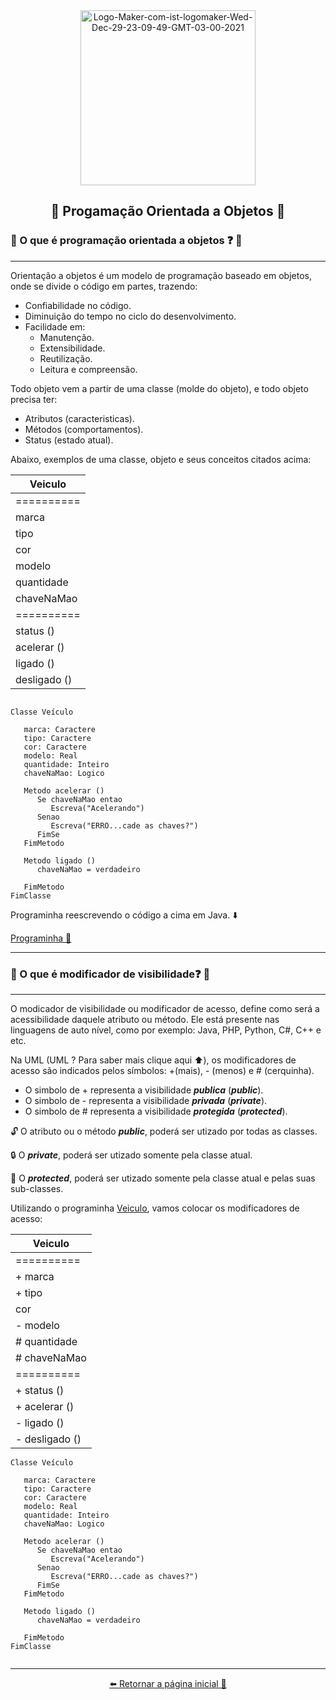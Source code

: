 <div align= "center" >

 <a href="https://ibb.co/GVgvbtG">
   <img height= "280" src="https://i.ibb.co/LC4z2JB/Logo-Maker-com-ist-logomaker-Wed-Dec-29-23-09-49-GMT-03-00-2021.jpg" alt="Logo-Maker-com-ist-logomaker-Wed-Dec-29-23-09-49-GMT-03-00-2021" border="0" /></a>

## 🔹 Progamação Orientada a Objetos 🔹
</div>

### 🔸 O que é programação orientada a objetos ❓ 🤔

---

Orientação a objetos é um modelo de programação baseado em objetos, onde se divide o código em partes, trazendo:
* Confiabilidade no código.
* Diminuição do tempo no ciclo do desenvolvimento.
* Facilidade em:
  * Manutenção.
  * Extensibilidade.
  * Reutilização.
  * Leitura e compreensão.
  
Todo objeto vem a partir de uma classe (molde do objeto), e todo objeto precisa ter:
* Atributos (caracteristicas).
* Métodos (comportamentos).
* Status (estado atual).
 
Abaixo, exemplos de uma classe, objeto e seus conceitos citados acima:

<div align= "center" >

 | Veiculo | 
 |--------------|
 |==========|
 | marca |
 | tipo |
 | cor |
 | modelo |
 | quantidade |
 | chaveNaMao |
 |==========|
 | status () |
 | acelerar () |
 | ligado () |
 | desligado () |
 </div>
  

```

Classe Veículo

   marca: Caractere
   tipo: Caractere
   cor: Caractere
   modelo: Real
   quantidade: Inteiro
   chaveNaMao: Logico

   Metodo acelerar ()
      Se chaveNaMao entao
         Escreva("Acelerando")
      Senao
         Escreva("ERRO...cade as chaves?")
      FimSe
   FimMetodo

   Metodo ligado ()
      chaveNaMao = verdadeiro

   FimMetodo
FimClasse

```
Programinha reescrevendo o código a cima em Java. ⬇️

[Programinha 💫](https://github.com/Ruths2/Java/tree/main/java/curso-em-video-POO/poo/projeto-objeto-poo)

---

### 🔸 O que é modificador de visibilidade❓ 🤔

---

O modicador de visibilidade ou modificador de acesso, define como será a acessibilidade daquele atributo ou método. Ele está presente nas linguagens de auto nível, como por exemplo: Java, PHP, Python, C#, C++ e etc. 

Na UML (UML ? Para saber mais clique aqui ⬆️), os modificadores de acesso são indicados pelos símbolos: +(mais),  - (menos) e # (cerquinha). 
- O simbolo de + representa a visibilidade **_publica_** (**_public_**).
- O simbolo de - representa a visibilidade **_privada_** (**_private_**).
- O simbolo de # representa a visibilidade **_protegida_** (**_protected_**).

🔓 O atributo ou o método **_public_**, poderá ser utizado por todas as classes.

🔒 O **_private_**, poderá ser utizado somente pela classe atual.

🔐 O **_protected_**, poderá ser utizado somente pela classe atual e pelas suas sub-classes.

Utilizando o programinha [Veiculo](https://github.com/Ruths2/Java/tree/main/java/curso-em-video-POO/poo/projeto-objeto-poo), vamos colocar os modificadores de acesso:

<div align= "center" >

 | Veiculo | 
 |--------------|
 |==========|
 | + marca |
 | + tipo |
 | cor |
 | - modelo |
 | # quantidade |
 | # chaveNaMao |
 |==========|
 | + status () |
 | + acelerar () |
 | - ligado () |
 | - desligado () |
 </div>

```
Classe Veículo

   marca: Caractere
   tipo: Caractere
   cor: Caractere
   modelo: Real
   quantidade: Inteiro
   chaveNaMao: Logico

   Metodo acelerar ()
      Se chaveNaMao entao
         Escreva("Acelerando")
      Senao
         Escreva("ERRO...cade as chaves?")
      FimSe
   FimMetodo

   Metodo ligado ()
      chaveNaMao = verdadeiro

   FimMetodo
FimClasse


```

---
<div align= "center" >

[⬅️ Retornar a página inicial 📃](https://github.com/Ruths2/Java)
</div>
